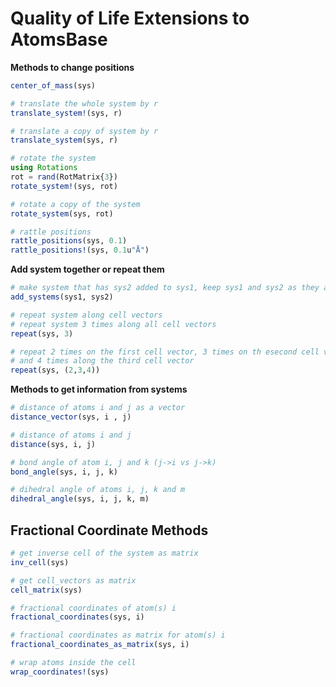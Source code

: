# Quality of Life Extensions to AtomsBase

**Methods to change positions**

```julia
center_of_mass(sys)

# translate the whole system by r
translate_system!(sys, r)

# translate a copy of system by r
translate_system(sys, r)

# rotate the system
using Rotations
rot = rand(RotMatrix{3})
rotate_system!(sys, rot)

# rotate a copy of the system
rotate_system(sys, rot)

# rattle positions
rattle_positions(sys, 0.1)
rattle_positions!(sys, 0.1u"Å")
```

**Add system together or repeat them**

```julia
# make system that has sys2 added to sys1, keep sys1 and sys2 as they are
add_systems(sys1, sys2)

# repeat system along cell vectors
# repeat system 3 times along all cell vectors
repeat(sys, 3)

# repeat 2 times on the first cell vector, 3 times on th esecond cell vector
# and 4 times along the third cell vector
repeat(sys, (2,3,4))
```

**Methods to get information from systems**

```julia
# distance of atoms i and j as a vector
distance_vector(sys, i , j)

# distance of atoms i and j
distance(sys, i, j)

# bond angle of atom i, j and k (j->i vs j->k)
bond_angle(sys, i, j, k)

# dihedral angle of atoms i, j, k and m
dihedral_angle(sys, i, j, k, m)
```

## Fractional Coordinate Methods

```julia
# get inverse cell of the system as matrix
inv_cell(sys)

# get cell_vectors as matrix
cell_matrix(sys)

# fractional coordinates of atom(s) i
fractional_coordinates(sys, i)

# fractional coordinates as matrix for atom(s) i
fractional_coordinates_as_matrix(sys, i)

# wrap atoms inside the cell
wrap_coordinates!(sys)
```